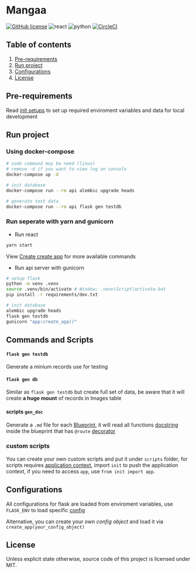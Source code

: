 # Mangaa
[![GitHub license](https://img.shields.io/badge/license-MIT-green.svg)](https://github.com/tdloi/mangaa/blob/master/LICENSE)
![react](https://img.shields.io/badge/react-16.8-blue.svg) ![python](https://img.shields.io/badge/python-3.6-blue.svg) [![CircleCI](https://circleci.com/gh/tdloi/mangaa/tree/master.svg?style=svg)](https://circleci.com/gh/tdloi/mangaa/tree/master)

## Table of contents
1. [Pre-requirements](#pre-requirements)
2. [Run project](#run-project)
3. [Configurations](#configurations)
3. [License](#license)

## Pre-requirements
Read [init setups](init-setups.md) to set up required enviroment variables and data for local development

## Run project
### Using docker-compose
```bash
# sudo command may be need (linux)
# remove -d if you want to view log on console
docker-compose up -d

# init database
docker-compose run --rm api alembic upgrade heads

# generate test data
docker-compose run --rm api flask gen testdb
```
### Run seperate with yarn and gunicorn
- Run react
```bash
yarn start
```
View [Create create app](https://github.com/facebook/create-react-app) for more available commands
- Run api server with gunicorn
```bash
# setup flask
python -m venv .venv
source .venv/bin/activate # Window: .venv\Script\activate.bat
pip install -r requirements/dev.txt

# init database
alembic upgrade heads
flask gen testdb
gunicorn "app:create_app()"
```
## Commands and Scripts
#### `flask gen testdb`
Generate a minium records use for testing
#### `flask gen db`
Similar as `flask gen testdb` but create full set of data, be aware that it will create **a huge mount** of records in Images table
#### scripts `gen_doc`
Generate a `.md` file for each [Blueprint](http://flask.pocoo.org/docs/dev/blueprints/), it will read all functions [docstring](https://www.python.org/dev/peps/pep-0257/) inside the blueprint that has `@route` [decorator](https://www.python.org/dev/peps/pep-0318/)
### custom scripts
You can create your own custom scripts and put it under `scripts` folder, for scripts requires [application context](http://flask.pocoo.org/docs/dev/appcontext/), import `init` to push the application context, if you need to access `app`, use `from init import app`.

## Configurations
All configurations for flask are loaded from enviroment variables, use `FLASK_ENV` to load specific [config](api.config.py)

Alternative, you can create your own *config object* and load it via `create_app(your_config_object)`

## License
Unless explicit state otherwise, source code of this project is licensed under MIT.
